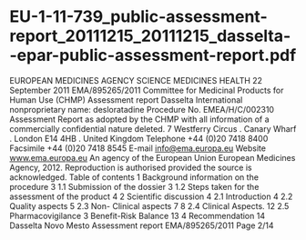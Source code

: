 # EU-1-11-739_public-assessment-report_20111215_20111215_dasselta--epar-public-assessment-report.pdf

EUROPEAN MEDICINES AGENCY
SCIENCE MEDICINES
HEALTH
22 September 2011
EMA/895265/2011
Committee for Medicinal Products for Human Use (CHMP)
Assessment report
Dasselta
International nonproprietary name: desloratadine
Procedure No. EMEA/H/C/002310
Assessment Report as adopted by the CHMP with
all information of a commercially confidential nature deleted.
7 Westferry Circus . Canary Wharf . London E14 4HB . United Kingdom
Telephone +44 (0)20 7418 8400 Facsimile +44 (0)20 7418 8545
E-mail info@ema.europa.eu Website www.ema.europa.eu
An agency of the European Union
European Medicines Agency, 2012. Reproduction is authorised provided the source is acknowledged.
Table of contents
1
Background information on the procedure
3
1.1 Submission of the dossier
3
1.2 Steps taken for the assessment of the product
4
2
Scientific discussion
4
2.1
Introduction
4
2.2
Quality aspects
5
2.3 Non- Clinical aspects
7
8
2.4 Clinical Aspects.
12
2.5 Pharmacovigilance
3
Benefit-Risk Balance
13
4 Recommendation
14
Dasselta Novo Mesto
Assessment report
EMA/895265/2011
Page 2/14
